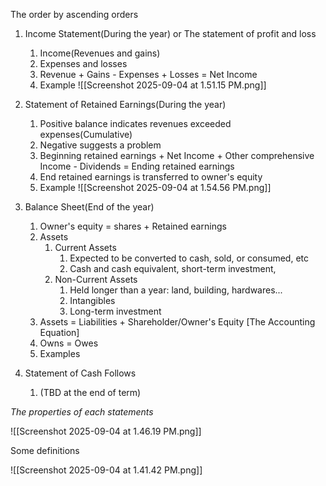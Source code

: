 The order by ascending orders
1) Income Statement(During the year) or The statement of profit and loss
	1) Income(Revenues and gains)
	2) Expenses and losses
	3) Revenue + Gains - Expenses + Losses = Net Income
	4) Example
	![[Screenshot 2025-09-04 at 1.51.15 PM.png]] 
2) Statement of Retained Earnings(During the year)
	1) Positive balance indicates revenues exceeded expenses(Cumulative)
	2) Negative suggests a problem
	3) Beginning retained earnings + Net Income + Other comprehensive Income - Dividends = Ending retained earnings
	4) End retained earnings is transferred to owner's equity
	5) Example
![[Screenshot 2025-09-04 at 1.54.56 PM.png]] 
3) Balance Sheet(End of the year)
	1) Owner's equity = shares + Retained earnings
	2) Assets
		1) Current Assets
			1) Expected to be converted to cash, sold, or consumed, etc 
			2) Cash and cash equivalent, short-term investment, 
		2) Non-Current Assets
			1) Held longer than a year: land, building, hardwares...
			2) Intangibles
			3) Long-term investment
	3) Assets = Liabilities + Shareholder/Owner's Equity [The Accounting Equation]
	4) Owns = Owes
	5) Examples
	
	
5) Statement of Cash Follows 
	1) (TBD at the end of term)
	
*The properties of each statements*

![[Screenshot 2025-09-04 at 1.46.19 PM.png]]

Some definitions

![[Screenshot 2025-09-04 at 1.41.42 PM.png]]

